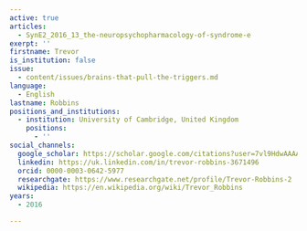 ```yaml
---
active: true
articles:
  - SynE2_2016_13_the-neuropsychopharmacology-of-syndrome-e
exerpt: ''
firstname: Trevor
is_institution: false
issue:
  - content/issues/brains-that-pull-the-triggers.md
language:
  - English
lastname: Robbins
positions_and_institutions:
  - institution: University of Cambridge, United Kingdom
    positions:
      - ''
social_channels:
  google_scholar: https://scholar.google.com/citations?user=7vl9HdwAAAAJ&hl=fr
  linkedin: https://uk.linkedin.com/in/trevor-robbins-3671496
  orcid: 0000-0003-0642-5977
  researchgate: https://www.researchgate.net/profile/Trevor-Robbins-2
  wikipedia: https://en.wikipedia.org/wiki/Trevor_Robbins
years:
  - 2016

---
```

